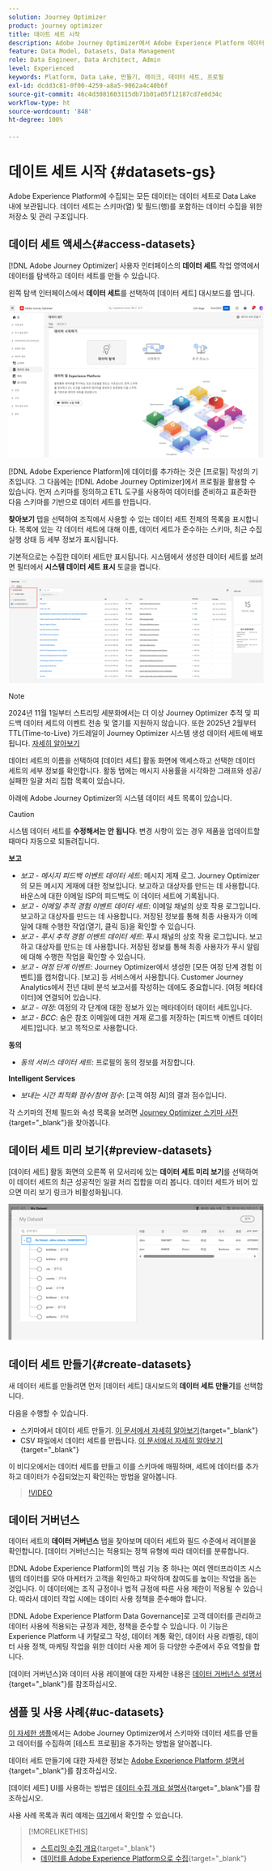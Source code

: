 ```yaml
---
solution: Journey Optimizer
product: journey optimizer
title: 데이트 세트 시작
description: Adobe Journey Optimizer에서 Adobe Experience Platform 데이터 세트를 사용하는 방법 알아보기
feature: Data Model, Datasets, Data Management
role: Data Engineer, Data Architect, Admin
level: Experienced
keywords: Platform, Data Lake, 만들기, 레이크, 데이터 세트, 프로필
exl-id: dcdd3c81-0f00-4259-a8a5-9062a4c40b6f
source-git-commit: 46c4d3081603115db71b01a05f12187cd7e0d34c
workflow-type: ht
source-wordcount: '848'
ht-degree: 100%

---
```


# 데이트 세트 시작 {#datasets-gs}

Adobe Experience Platform에 수집되는 모든 데이터는 데이터 세트로 Data Lake 내에 보관됩니다. 데이터 세트는 스키마(열) 및 필드(행)를 포함하는 데이터 수집을 위한 저장소 및 관리 구조입니다. 

## 데이터 세트 액세스{#access-datasets}

[!DNL Adobe Journey Optimizer] 사용자 인터페이스의 **데이터 세트** 작업 영역에서 데이터를 탐색하고 데이터 세트를 만들 수 있습니다.

왼쪽 탐색 인터페이스에서 **데이터 세트**&#x200B;를 선택하여 [데이터 세트] 대시보드를 엽니다.

![](assets/datasets-home.png)

[!DNL Adobe Experience Platform]에 데이터를 추가하는 것은 [프로필] 작성의 기초입니다. 그 다음에는 [!DNL Adobe Journey Optimizer]에서 프로필을 활용할 수 있습니다. 먼저 스키마를 정의하고 ETL 도구를 사용하여 데이터를 준비하고 표준화한 다음 스키마를 기반으로 데이터 세트를 만듭니다.

**찾아보기** 탭을 선택하여 조직에서 사용할 수 있는 데이터 세트 전체의 목록을 표시합니다. 목록에 있는 각 데이터 세트에 대해 이름, 데이터 세트가 준수하는 스키마, 최근 수집 실행 상태 등 세부 정보가 표시됩니다.

기본적으로는 수집한 데이터 세트만 표시됩니다. 시스템에서 생성한 데이터 세트를 보려면 필터에서 **시스템 데이터 세트 표시** 토글을 켭니다.

![](assets/ajo-system-datasets.png)

>[!NOTE]
>
>2024년 11월 1일부터 스트리밍 세분화에서는 더 이상 Journey Optimizer 추적 및 피드백 데이터 세트의 이벤트 전송 및 열기를 지원하지 않습니다. 또한 2025년 2월부터 TTL(Time-to-Live) 가드레일이 Journey Optimizer 시스템 생성 데이터 세트에 배포됩니다. [자세히 알아보기](datasets-ttl.md)

데이터 세트의 이름을 선택하여 [데이터 세트] 활동 화면에 액세스하고 선택한 데이터 세트의 세부 정보를 확인합니다. 활동 탭에는 메시지 사용률을 시각화한 그래프와 성공/실패한 일괄 처리 집합 목록이 있습니다.

아래에 Adobe Journey Optimizer의 시스템 데이터 세트 목록이 있습니다.

>[!CAUTION]
>
> 시스템 데이터 세트를 **수정해서는 안 됩니다**. 변경 사항이 있는 경우 제품을 업데이트할 때마다 자동으로 되돌려집니다.

**보고**

* _보고 - 메시지 피드백 이벤트 데이터 세트_: 메시지 게재 로그. Journey Optimizer의 모든 메시지 게재에 대한 정보입니다. 보고하고 대상자를 만드는 데 사용합니다. 바운스에 대한 이메일 ISP의 피드백도 이 데이터 세트에 기록됩니다.
* _보고 - 이메일 추적 경험 이벤트 데이터 세트_: 이메일 채널의 상호 작용 로그입니다. 보고하고 대상자를 만드는 데 사용합니다. 저장된 정보를 통해 최종 사용자가 이메일에 대해 수행한 작업(열기, 클릭 등)을 확인할 수 있습니다.
* _보고 - 푸시 추적 경험 이벤트 데이터 세트_: 푸시 채널의 상호 작용 로그입니다. 보고하고 대상자를 만드는 데 사용합니다. 저장된 정보를 통해 최종 사용자가 푸시 알림에 대해 수행한 작업을 확인할 수 있습니다.
* _보고 - 여정 단계 이벤트_: Journey Optimizer에서 생성한 [모든 여정 단계 경험 이벤트]를 캡처합니다. [보고] 등 서비스에서 사용합니다. Customer Journey Analytics에서 전년 대비 분석 보고서를 작성하는 데에도 중요합니다. [여정 메타데이터]에 연결되어 있습니다.
* _보고 - 여정_: 여정의 각 단계에 대한 정보가 있는 메타데이터 데이터 세트입니다.
* _보고 - BCC_: 숨은 참조 이메일에 대한 게재 로그를 저장하는 [피드백 이벤트 데이터 세트]입니다. 보고 목적으로 사용합니다.

**동의**

* _동의 서비스 데이터 세트_: 프로필의 동의 정보를 저장합니다.

**Intelligent Services**

* _보내는 시간 최적화 점수/참여 점수_: [고객 여정 AI]의 결과 점수입니다.

각 스키마의 전체 필드와 속성 목록을 보려면 [Journey Optimizer 스키마 사전](https://experienceleague.adobe.com/tools/ajo-schemas/schema-dictionary.html?lang=ko){target="_blank"}을 찾아봅니다.

## 데이터 세트 미리 보기{#preview-datasets}

[데이터 세트] 활동 화면의 오른쪽 위 모서리에 있는 **데이터 세트 미리 보기**&#x200B;를 선택하여 이 데이터 세트의 최근 성공적인 일괄 처리 집합을 미리 봅니다. 데이터 세트가 비어 있으면 미리 보기 링크가 비활성화됩니다.

![](assets/dataset-preview.png)

## 데이터 세트 만들기{#create-datasets}

새 데이터 세트를 만들려면 먼저 [데이터 세트] 대시보드의 **데이터 세트 만들기**&#x200B;를 선택합니다.

다음을 수행할 수 있습니다.

* 스키마에서 데이터 세트 만들기. [이 문서에서 자세히 알아보기](https://experienceleague.adobe.com/docs/experience-platform/catalog/datasets/user-guide.html?lang=ko#schema){target="_blank"}
* CSV 파일에서 데이터 세트를 만듭니다. [이 문서에서 자세히 알아보기](https://experienceleague.adobe.com/docs/experience-platform/ingestion/tutorials/map-a-csv-file.html?lang=ko-KR){target="_blank"}

이 비디오에서는 데이터 세트를 만들고 이를 스키마에 매핑하며, 세트에 데이터를 추가하고 데이터가 수집되었는지 확인하는 방법을 알아봅니다.

>[!VIDEO](https://video.tv.adobe.com/v/334293?quality=12)

## 데이터 거버넌스

데이터 세트의 **데이터 거버넌스** 탭을 찾아보며 데이터 세트와 필드 수준에서 레이블을 확인합니다. [데이터 거버넌스]는 적용되는 정책 유형에 따라 데이터를 분류합니다.

[!DNL Adobe Experience Platform]의 핵심 기능 중 하나는 여러 엔터프라이즈 시스템의 데이터를 모아 마케터가 고객을 확인하고 파악하며 참여도를 높이는 작업을 돕는 것입니다. 이 데이터에는 조직 규정이나 법적 규정에 따른 사용 제한이 적용될 수 있습니다. 따라서 데이터 작업 시에는 데이터 사용 정책을 준수해야 합니다.

[!DNL Adobe Experience Platform Data Governance]로 고객 데이터를 관리하고 데이터 사용에 적용되는 규정과 제한, 정책을 준수할 수 있습니다. 이 기능은 Experience Platform 내 카탈로그 작성, 데이터 계통 확인, 데이터 사용 라벨링, 데이터 사용 정책, 마케팅 작업을 위한 데이터 사용 제어 등 다양한 수준에서 주요 역할을 합니다.

[데이터 거버넌스]와 데이터 사용 레이블에 대한 자세한 내용은 [데이터 거버넌스 설명서](https://experienceleague.adobe.com/docs/experience-platform/data-governance/labels/user-guide.html?lang=ko){target="_blank"}를 참조하십시오.

## 샘플 및 사용 사례{#uc-datasets}

[이 자세한 샘플](../audience/creating-test-profiles.md)에서는 Adobe Journey Optimizer에서 스키마와 데이터 세트를 만들고 데이터를 수집하여 [테스트 프로필]을 추가하는 방법을 알아봅니다.

데이터 세트 만들기에 대한 자세한 정보는 [Adobe Experience Platform 설명서](https://experienceleague.adobe.com/docs/experience-platform/catalog/datasets/overview.html?lang=ko){target="_blank"}를 참조하십시오.

[데이터 세트] UI를 사용하는 방법은 [데이터 수집 개요 설명서](https://experienceleague.adobe.com/docs/experience-platform/ingestion/home.html?lang=ko){target="_blank"}를 참조하십시오.

사용 사례 목록과 쿼리 예제는 [여기](../data/datasets-query-examples.md)에서 확인할 수 있습니다.

>[!MORELIKETHIS]
>
>* [스트리밍 수집 개요](https://experienceleague.adobe.com/docs/experience-platform/ingestion/streaming/overview.html?lang=ko){target="_blank"}
>* [데이터를 Adobe Experience Platform으로 수집](https://experienceleague.adobe.com/docs/experience-platform/ingestion/tutorials/ingest-batch-data.html?lang=ko){target="_blank"}
